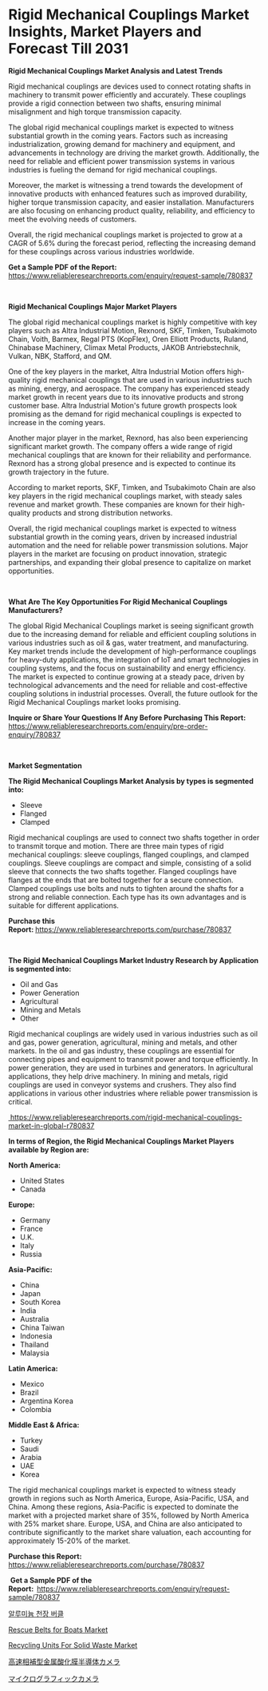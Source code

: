 <p><h1>Rigid Mechanical Couplings Market Insights, Market Players and Forecast Till 2031</h1></p><p><strong>Rigid Mechanical Couplings Market Analysis and Latest Trends</strong></p>
<p><p>Rigid mechanical couplings are devices used to connect rotating shafts in machinery to transmit power efficiently and accurately. These couplings provide a rigid connection between two shafts, ensuring minimal misalignment and high torque transmission capacity.</p><p>The global rigid mechanical couplings market is expected to witness substantial growth in the coming years. Factors such as increasing industrialization, growing demand for machinery and equipment, and advancements in technology are driving the market growth. Additionally, the need for reliable and efficient power transmission systems in various industries is fueling the demand for rigid mechanical couplings.</p><p>Moreover, the market is witnessing a trend towards the development of innovative products with enhanced features such as improved durability, higher torque transmission capacity, and easier installation. Manufacturers are also focusing on enhancing product quality, reliability, and efficiency to meet the evolving needs of customers.</p><p>Overall, the rigid mechanical couplings market is projected to grow at a CAGR of 5.6% during the forecast period, reflecting the increasing demand for these couplings across various industries worldwide.</p></p>
<p><strong>Get a Sample PDF of the Report:&nbsp;</strong> <a href="https://www.reliableresearchreports.com/enquiry/request-sample/780837">https://www.reliableresearchreports.com/enquiry/request-sample/780837</a></p>
<p>&nbsp;</p>
<p><strong>Rigid Mechanical Couplings Major Market Players</strong></p>
<p><p>The global rigid mechanical couplings market is highly competitive with key players such as Altra Industrial Motion, Rexnord, SKF, Timken, Tsubakimoto Chain, Voith, Barmex, Regal PTS (KopFlex), Oren Elliott Products, Ruland, Chinabase Machinery, Climax Metal Products, JAKOB Antriebstechnik, Vulkan, NBK, Stafford, and QM.</p><p>One of the key players in the market, Altra Industrial Motion offers high-quality rigid mechanical couplings that are used in various industries such as mining, energy, and aerospace. The company has experienced steady market growth in recent years due to its innovative products and strong customer base. Altra Industrial Motion's future growth prospects look promising as the demand for rigid mechanical couplings is expected to increase in the coming years.</p><p>Another major player in the market, Rexnord, has also been experiencing significant market growth. The company offers a wide range of rigid mechanical couplings that are known for their reliability and performance. Rexnord has a strong global presence and is expected to continue its growth trajectory in the future.</p><p>According to market reports, SKF, Timken, and Tsubakimoto Chain are also key players in the rigid mechanical couplings market, with steady sales revenue and market growth. These companies are known for their high-quality products and strong distribution networks.</p><p>Overall, the rigid mechanical couplings market is expected to witness substantial growth in the coming years, driven by increased industrial automation and the need for reliable power transmission solutions. Major players in the market are focusing on product innovation, strategic partnerships, and expanding their global presence to capitalize on market opportunities.</p></p>
<p>&nbsp;</p>
<p><strong>What Are The Key Opportunities For Rigid Mechanical Couplings Manufacturers?</strong></p>
<p><p>The global Rigid Mechanical Couplings market is seeing significant growth due to the increasing demand for reliable and efficient coupling solutions in various industries such as oil & gas, water treatment, and manufacturing. Key market trends include the development of high-performance couplings for heavy-duty applications, the integration of IoT and smart technologies in coupling systems, and the focus on sustainability and energy efficiency. The market is expected to continue growing at a steady pace, driven by technological advancements and the need for reliable and cost-effective coupling solutions in industrial processes. Overall, the future outlook for the Rigid Mechanical Couplings market looks promising.</p></p>
<p><strong>Inquire or Share Your Questions If Any Before Purchasing This Report:</strong> <a href="https://www.reliableresearchreports.com/enquiry/pre-order-enquiry/780837">https://www.reliableresearchreports.com/enquiry/pre-order-enquiry/780837</a></p>
<p>&nbsp;</p>
<p><strong>Market Segmentation</strong></p>
<p><strong>The Rigid Mechanical Couplings Market Analysis by types is segmented into:</strong></p>
<p><ul><li>Sleeve</li><li>Flanged</li><li>Clamped</li></ul></p>
<p><p>Rigid mechanical couplings are used to connect two shafts together in order to transmit torque and motion. There are three main types of rigid mechanical couplings: sleeve couplings, flanged couplings, and clamped couplings. Sleeve couplings are compact and simple, consisting of a solid sleeve that connects the two shafts together. Flanged couplings have flanges at the ends that are bolted together for a secure connection. Clamped couplings use bolts and nuts to tighten around the shafts for a strong and reliable connection. Each type has its own advantages and is suitable for different applications.</p></p>
<p><strong>Purchase this Report:&nbsp;</strong><a href="https://www.reliableresearchreports.com/purchase/780837">https://www.reliableresearchreports.com/purchase/780837</a></p>
<p>&nbsp;</p>
<p><strong>The Rigid Mechanical Couplings Market Industry Research by Application is segmented into:</strong></p>
<p><ul><li>Oil and Gas</li><li>Power Generation</li><li>Agricultural</li><li>Mining and Metals</li><li>Other</li></ul></p>
<p><p>Rigid mechanical couplings are widely used in various industries such as oil and gas, power generation, agricultural, mining and metals, and other markets. In the oil and gas industry, these couplings are essential for connecting pipes and equipment to transmit power and torque efficiently. In power generation, they are used in turbines and generators. In agricultural applications, they help drive machinery. In mining and metals, rigid couplings are used in conveyor systems and crushers. They also find applications in various other industries where reliable power transmission is critical.</p></p>
<p><a href="https://www.reliableresearchreports.com/rigid-mechanical-couplings-market-in-global-r780837">&nbsp;https://www.reliableresearchreports.com/rigid-mechanical-couplings-market-in-global-r780837</a></p>
<p><strong>In terms of Region, the Rigid Mechanical Couplings Market Players available by Region are:</strong></p>
<p>
    <p> <strong> North America: </strong>
        <ul>
            <li>United States</li>
            <li>Canada</li>
        </ul>
        </p> 
    <p> <strong> Europe: </strong>
        <ul>
            <li>Germany</li>
            <li>France</li>
            <li>U.K.</li>
            <li>Italy</li>
            <li>Russia</li>
        </ul>
        </p> 
    <p> <strong> Asia-Pacific: </strong>
        <ul>
            <li>China</li>
            <li>Japan</li>
            <li>South Korea</li>
            <li>India</li>
            <li>Australia</li>
            <li>China Taiwan</li>
            <li>Indonesia</li>
            <li>Thailand</li>
            <li>Malaysia</li>
        </ul>
        </p> 
    <p> <strong> Latin America: </strong>
        <ul>
            <li>Mexico</li>
            <li>Brazil</li>
            <li>Argentina Korea</li>
            <li>Colombia</li>
        </ul>
        </p> 
    <p> <strong> Middle East & Africa: </strong>
        <ul>
            <li>Turkey</li>
            <li>Saudi</li>
            <li>Arabia</li>
            <li>UAE</li>
            <li>Korea</li>
        </ul>
    </p>
    </p>
<p><p>The rigid mechanical couplings market is expected to witness steady growth in regions such as North America, Europe, Asia-Pacific, USA, and China. Among these regions, Asia-Pacific is expected to dominate the market with a projected market share of 35%, followed by North America with 25% market share. Europe, USA, and China are also anticipated to contribute significantly to the market share valuation, each accounting for approximately 15-20% of the market.</p></p>
<p><strong>Purchase this Report: </strong><a href="https://www.reliableresearchreports.com/purchase/780837">https://www.reliableresearchreports.com/purchase/780837</a></p>
<p>&nbsp;<strong>Get a Sample PDF of the Report:&nbsp;&nbsp;</strong><a href="https://www.reliableresearchreports.com/enquiry/request-sample/780837">https://www.reliableresearchreports.com/enquiry/request-sample/780837</a></p>
<p><strong></strong></p>
<p><p><a href="https://github.com/shade463/Market-Research-Report-List-1/blob/main/2578807105262.md">알루미늄 천장 버클</a></p><p><a href="https://github.com/MaraKoelpin2023/Market-Research-Report-List-1/blob/main/rescue-belts-for-boats-market.md">Rescue Belts for Boats Market</a></p><p><a href="https://github.com/maudAbbott7/Market-Research-Report-List-1/blob/main/recycling-units-for-solid-waste-market.md">Recycling Units For Solid Waste Market</a></p><p><a href="https://github.com/ddwcuskozol07187/Market-Research-Report-List-2/blob/main/5713036110512.md">高速相補型金属酸化膜半導体カメラ</a></p><p><a href="https://github.com/marbadji/Market-Research-Report-List-2/blob/main/7658859110513.md">マイクログラフィックカメラ</a></p></p>